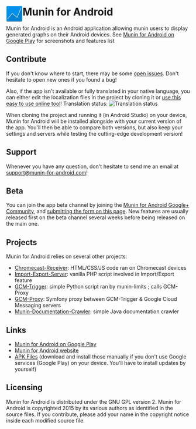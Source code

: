 # <img src="/muninforAndroid/src/main/res/drawable-mdpi/launcher_icon.png" align="left" width="45" />Munin for Android
Munin for Android is an Android application allowing munin users to display generated
graphs on their Android devices. See [Munin for Android on Google
Play](https://play.google.com/store/apps/details?id=com.chteuchteu.munin) for screenshots
and features list

## Contribute
If you don't know where to start, there may be some [open issues](https://github.com/chteuchteu/Munin-for-Android/issues).
Don't hesitate to open new ones if you found a bug!

Also, if the app isn't available or fully translated in your native language, you can
either edit the localization files in the project by cloning it or [use this easy to use
online tool](https://hosted.weblate.org/projects/munin-for-android/strings/)!
Translation status: ![Translation status](https://hosted.weblate.org/widgets/munin-for-android/-/shields-badge.svg)

When cloning the project and running it (in Android Studio) on your device, Munin for
Android will be installed alongside with your current version of the app. You'll then be
able to compare both versions, but also keep your settings and servers while testing the
cutting-edge development version!

## Support
Whenever you have any question, don't hesitate to send me an email at
[support@munin-for-android.com](mailto:support@munin-for-android.com)!

## Beta
You can join the app beta channel by joining the [Munin for Android Google+
Community](https://plus.google.com/communities/107388806854318205826), and [submitting the
form on this page](https://play.google.com/apps/testing/com.chteuchteu.munin/join).
New features are usually released first on the beta channel several weeks before
being released on the main one.

## Projects
Munin for Android relies on several other projects:
* [Chromecast-Receiver](https://github.com/chteuchteu/Munin-for-Android-Chromecast-Receiver):
HTML/CSS/JS code ran on Chromecast devices
* [Import-Export-Server](https://github.com/chteuchteu/Munin-for-Android-Import-Export-Server):
vanilla PHP script involved in Import/Export feature
* [GCM-Trigger](https://github.com/chteuchteu/Munin-for-Android-GCM-Trigger): simple Python
script ran by munin-limits ; calls GCM-Proxy
* [GCM-Proxy](https://github.com/chteuchteu/Munin-for-Android-GCM-Proxy): Symfony proxy
between GCM-Trigger & Google Cloud Messaging servers
* [Munin-Documentation-Crawler](https://github.com/chteuchteu/Munin-Documentation-Crawler):
simple Java documentation crawler

## Links
* [Munin for Android on Google Play](https://play.google.com/store/apps/details?id=com.chteuchteu.munin)
* [Munin for Android website](http://www.munin-for-android.com)
* [APK Files](https://github.com/chteuchteu/Munin-for-Android/releases) (download and
install those manually if you don't use Google services (Google Play) on your device.
You'll have to install updates by yourself)

## Licensing
Munin for Android is distributed under the GNU GPL version 2. Munin for Android is copyrighted 2015
by its various authors as identified in the source files.
If you contribute, please add your name in the copyright notice inside each modified source file.
